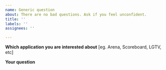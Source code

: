 ```yaml
---
name: Generic question
about: There are no bad questions. Ask if you feel unconfident.
title: ''
labels: ''
assignees: ''

---
```


**Which application you are interested about**
[eg. Arena, Scoreboard, LGTV, etc]

**Your question**
